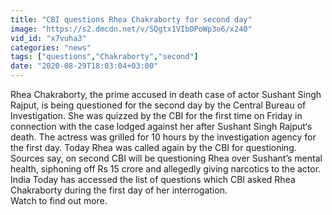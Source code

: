 ```yaml
---
title: "CBI questions Rhea Chakraborty for second day"
image: "https://s2.dmcdn.net/v/SQgtx1VIbDPoWp3o6/x240"
vid_id: "x7vuha3"
categories: "news"
tags: ["questions","Chakraborty","second"]
date: "2020-08-29T18:03:04+03:00"
---
```

Rhea Chakraborty, the prime accused in death case of actor Sushant Singh Rajput, is being questioned for the second day by the Central Bureau of Investigation. She was quizzed by the CBI for the first time on Friday in connection with the case lodged against her after Sushant Singh Rajput‘s death. The actress was grilled for 10 hours by the investigation agency for the first day. Today Rhea was called again by the CBI for questioning.   <br>Sources say, on second CBI will be questioning Rhea over Sushant’s mental health, siphoning off Rs 15 crore and allegedly giving narcotics to the actor.    <br>India Today has accessed the list of questions which CBI asked Rhea Chakraborty during the first day of her interrogation.   <br>Watch to find out more.
